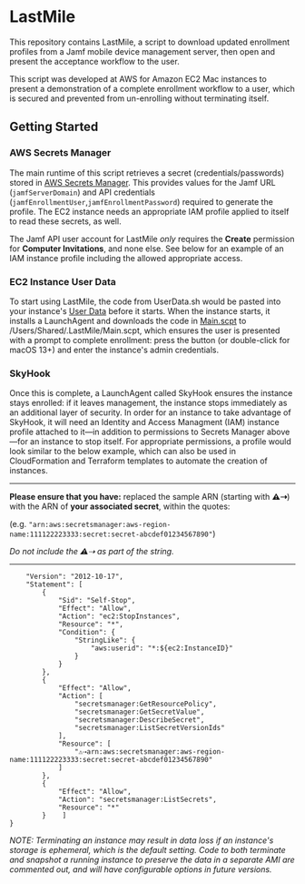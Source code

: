 # LastMile

This repository contains LastMile, a script to download updated enrollment profiles from a Jamf mobile device management server, then open and present the acceptance workflow to the user. 

This script was developed at AWS for Amazon EC2 Mac instances to present a demonstration of a complete enrollment workflow to a user, which is secured and prevented from un-enrolling without terminating itself. 

## Getting Started

### AWS Secrets Manager
The main runtime of this script retrieves a secret (credentials/passwords) stored in [AWS Secrets Manager](https://aws.amazon.com/secrets-manager/). This provides values for the Jamf URL (`jamfServerDomain`) and API credentials (`jamfEnrollmentUser`,`jamfEnrollmentPassword`) required to generate the profile. The EC2 instance needs an appropriate IAM profile applied to itself to read these secrets, as well.

The Jamf API user account for LastMile *only* requires the **Create** permission for **Computer Invitations**, and none else. See below for an example of an IAM instance profile including the allowed appropriate access.

### EC2 Instance User Data
To start using LastMile, the code from UserData.sh would be pasted into your instance's [User Data](https://docs.aws.amazon.com/AWSEC2/latest/UserGuide/user-data.html) before it starts. When the instance starts, it installs a LaunchAgent and downloads the code in [Main.scpt](Main.scpt) to /Users/Shared/.LastMile/Main.scpt, which ensures the user is presented with a prompt to complete enrollment: press the button (or double-click for macOS 13+) and enter the instance's admin credentials. 

### SkyHook
Once this is complete, a LaunchAgent called SkyHook ensures the instance stays enrolled: if it leaves management, the instance stops immediately as an additional layer of security. In order for an instance to take advantage of SkyHook, it will need an Identity and Access Managment (IAM) instance profile attached to it—in addition to permissions to Secrets Manager above—for an instance to stop itself. For appropriate permissions, a profile would look similar to the below example, which can also be used in CloudFormation and Terraform templates to automate the creation of instances. 

---
**Please ensure that you have:** replaced the sample ARN (starting with **⚠️⇢**) with the ARN of **your associated secret**, within the quotes: 

(e.g. `"arn:aws:secretsmanager:aws-region-name:111122223333:secret:secret-abcdef01234567890"`)

*Do not include the ⚠️⇢ as part of the string.*

---


```{
    "Version": "2012-10-17",
    "Statement": [
        {
            "Sid": "Self-Stop",
            "Effect": "Allow",
            "Action": "ec2:StopInstances",
            "Resource": "*",
            "Condition": {
                "StringLike": {
                    "aws:userid": "*:${ec2:InstanceID}"
                }
            }
        },
        {
            "Effect": "Allow",
            "Action": [
                "secretsmanager:GetResourcePolicy",
                "secretsmanager:GetSecretValue",
                "secretsmanager:DescribeSecret",
                "secretsmanager:ListSecretVersionIds"
            ],
            "Resource": [
                "⚠️⇢arn:aws:secretsmanager:aws-region-name:111122223333:secret:secret-abcdef01234567890"
            ]
        },
        {
            "Effect": "Allow",
            "Action": "secretsmanager:ListSecrets",
            "Resource": "*"
        }    ]
}
```



*NOTE: Terminating an instance may result in data loss if an instance's storage is ephemeral, which is the default setting. Code to both terminate and snapshot a running instance to preserve the data in a separate AMI are commented out, and will have configurable options in future versions.*
